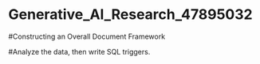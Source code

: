 # Generative_Al_Research_47895032
#Constructing an Overall Document Framework

#Analyze the data, then write SQL triggers.
